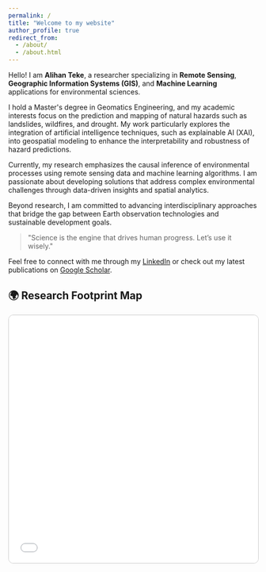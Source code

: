 ```yaml
---
permalink: /
title: "Welcome to my website"
author_profile: true
redirect_from: 
  - /about/
  - /about.html
---
```


Hello! I am **Alihan Teke**, a researcher specializing in **Remote Sensing**, **Geographic Information Systems (GIS)**, and **Machine Learning** applications for environmental sciences.

I hold a Master's degree in Geomatics Engineering, and my academic interests focus on the prediction and mapping of natural hazards such as landslides, wildfires, and drought. My work particularly explores the integration of artificial intelligence techniques, such as explainable AI (XAI), into geospatial modeling to enhance the interpretability and robustness of hazard predictions.

Currently, my research emphasizes the causal inference of environmental processes using remote sensing data and machine learning algorithms. I am passionate about developing solutions that address complex environmental challenges through data-driven insights and spatial analytics.

Beyond research, I am committed to advancing interdisciplinary approaches that bridge the gap between Earth observation technologies and sustainable development goals.

> "Science is the engine that drives human progress. Let’s use it wisely."

Feel free to connect with me through my [LinkedIn](https://linkedin.com/in/kullanici-adin) or check out my latest publications on [Google Scholar](https://scholar.google.com/citations?user=Scholar-ID).

## 🌍 Research Footprint Map

<iframe 
  src="/assets/maps/footprint.html" 
  width="100%" 
  height="500" 
  style="border:1px solid #ccc; border-radius:10px;"
  frameborder="0" 
  allowfullscreen>
</iframe>
